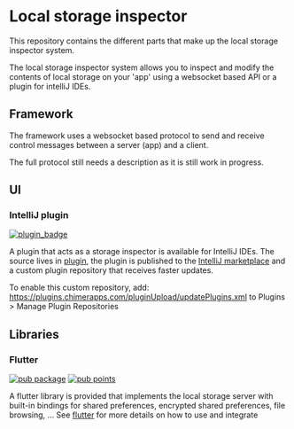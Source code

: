 # Local storage inspector

This repository contains the different parts that make up the local storage inspector system.

The local storage inspector system allows you to inspect and modify the contents of local storage on
your 'app' using a websocket based API or a plugin for intelliJ IDEs.

## Framework

The framework uses a websocket based protocol to send and receive control messages between a server (app) and a client.

The full protocol still needs a description as it is still work in progress.


## UI

### IntelliJ plugin
[![plugin_badge](https://img.shields.io/jetbrains/plugin/v/18231-local-storage-inspector?color=blue&label=IntelliJ%20Plugin)](https://plugins.jetbrains.com/plugin/18231-local-storage-inspector)

A plugin that acts as a storage inspector is available for IntelliJ IDEs. The source lives in [plugin](plugin), the plugin 
is published to the [IntelliJ marketplace](https://plugins.jetbrains.com/plugin/18231-local-storage-inspector) and a custom 
plugin repository that receives faster updates.

To enable this custom repository, add: https://plugins.chimerapps.com/pluginUpload/updatePlugins.xml to Plugins > Manage Plugin Repositories 

## Libraries

### Flutter
[![pub package](https://img.shields.io/pub/v/storage_inspector.svg?color=blue)](https://pub.dev/packages/storage_inspector)
[![pub points](https://badges.bar/sentry/pub%20points)](https://pub.dev/packages/storage_inspector/score)

A flutter library is provided that implements the local storage server with built-in bindings for
shared preferences, encrypted shared preferences, file browsing, ... See [flutter](flutter) for more
details on how to use and integrate